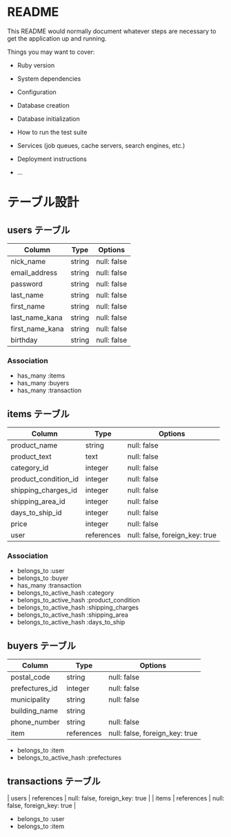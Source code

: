 # README

This README would normally document whatever steps are necessary to get the
application up and running.

Things you may want to cover:

* Ruby version

* System dependencies

* Configuration

* Database creation

* Database initialization

* How to run the test suite

* Services (job queues, cache servers, search engines, etc.)

* Deployment instructions

* ...

# テーブル設計
## users テーブル

| Column         | Type   | Options     |
| ---------------| ------ | ----------- |
| nick_name      | string | null: false |
| email_address  | string | null: false |
| password       | string | null: false |
| last_name      | string | null: false |
| first_name     | string | null: false |
| last_name_kana | string | null: false |
| first_name_kana| string | null: false |
| birthday       | string | null: false |



### Association

- has_many :items
- has_many :buyers
- has_many :transaction

## items テーブル

| Column              | Type       | Options     |
| --------------------| -----------| ----------- |
| product_name        | string     | null: false |
| product_text        | text       | null: false |
| category_id         | integer    | null: false |
| product_condition_id| integer    | null: false |
| shipping_charges_id | integer    | null: false |
| shipping_area_id    | integer    | null: false |
| days_to_ship_id     | integer    | null: false |
| price               | integer    | null: false |
| user                | references | null: false, foreign_key: true |

### Association

- belongs_to :user
- belongs_to :buyer
- has_many :transaction
- belongs_to_active_hash :category
- belongs_to_active_hash :product_condition
- belongs_to_active_hash :shipping_charges
- belongs_to_active_hash :shipping_area
- belongs_to_active_hash :days_to_ship

## buyers テーブル

| Column                 | Type       | Options     |
| -----------------------| -----------| ----------- |
| postal_code            | string     | null: false |
| prefectures_id         | integer    | null: false |
| municipality           | string     | null: false |
| building_name          | string     |             |
| phone_number           | string     | null: false |
| item                   | references | null: false, foreign_key: true |

- belongs_to :item
- belongs_to_active_hash :prefectures

## transactions テーブル　

| users              | references | null: false, foreign_key: true |
| items              | references | null: false, foreign_key: true |

- belongs_to :user
- belongs_to :item
